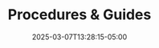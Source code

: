 ---
weight: 100
title: "Procedures & Guides"
description: ""
icon: "engineering"
date: "2025-03-07T13:28:15-05:00"
lastmod: "2025-03-07T13:28:15-05:00"
draft: false
toc: true
---